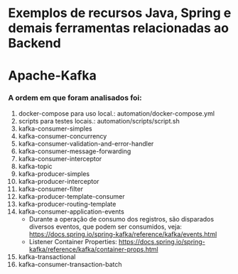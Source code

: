 Exemplos de recursos Java, Spring e demais ferramentas relacionadas ao Backend
==================

# Apache-Kafka
### A ordem em que foram analisados foi:

1. docker-compose para uso local.: automation/docker-compose.yml
2. scripts para testes locais.: automation/scripts/script.sh
3. kafka-consumer-simples
4. kafka-consumer-concurrency
5. kafka-consumer-validation-and-error-handler
6. kafka-consumer-message-forwarding
7. kafka-consumer-interceptor
8. kafka-topic
9. kafka-producer-simples
10. kafka-producer-interceptor
11. kafka-consumer-filter
12. kafka-producer-template-consumer
13. kafka-producer-routing-template
14. kafka-consumer-application-events
    - Durante a operação de consumo dos registros, são disparados diversos eventos, que podem ser consumidos, veja: https://docs.spring.io/spring-kafka/reference/kafka/events.html
    - Listener Container Properties: https://docs.spring.io/spring-kafka/reference/kafka/container-props.html
15. kafka-transactional
16. kafka-consumer-transaction-batch